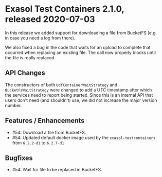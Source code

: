 # Exasol Test Containers 2.1.0, released 2020-07-03

In this release we added support for downloading a file from BucketFS (e.g. in case you need a log from there).

We also fixed a bug in the code that waits for an upload to complete that occurred when replacing an existing file. The call now properly blocks until the file is really replaced.

## API Changes

The constructors of both `UdfContainerWaitStrategy` and `BucketFsWaitStrategy` were changed to add a UTC timestamp after which the services need to report being started.
Since this is an internal API that users don't need (and shouldn't) use, we did not increase the major version number.

## Features / Enhancements
 
* #54: Download a file from BucketFS.
* #54: Updated default docker image used by the `exasol-testcontainers` from `6.2.2-d1` to `6.2.7-d1`

## Bugfixes

* #54: Wait for file to be replaced in BucketFS.